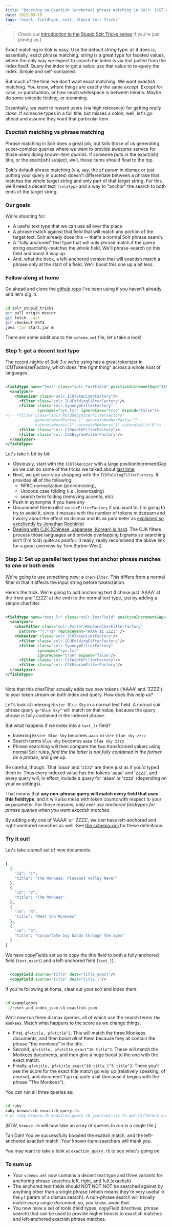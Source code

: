 ```yaml
---
title: "Boosting on Exactish (anchored) phrase matching in Solr: (SST #4)"
date: 2012-03-19
tags: "exact, fieldtype, solr, Stupid Solr Tricks"
---
```


> Check out [introduction to the Stupid Solr Tricks series](http://robotlibrarian.billdueber.com/stupid-solr-tricks-introduction/) if you're just joining us.]

_Exact_ matching in Solr is easy. Use the default _string_ type: all it does is, essentially, exact phrase matching. _string_ is a great type for faceted values, where the only way we expect to search the index is via text pulled from the index itself. Query the index to get a value: use that value to re-query the index. Simple and self-contained.

But much of the time, we don't want exact matching. We want _exactish_ matching. You know, where things are exactly the same _except_. Except for case, or punctuation, or how much whitespace is between tokens. Maybe do some unicode folding, or stemming. 

Essentially, we want to reward users (via high relevancy) for getting _really close_. If someone types in a full title, but misses a colon, well, let's go  ahead and assume they want that particular item.

### _Exactish_ matching vs phrase matching

Phrase matching in Solr does a great job, but fails those of us generating super-complex queries where we want to provide awesome service for those users doing _known-item queries_. If someone puts in the exact(ish) title, or the exact(ish) subject, well, those items should float to the top.

Solr's default phrase matching (via, say, the `pf` param in dismax or just putting your query in quotes) doesn't differentiate between a phrase that matches the whole target string and only part of that target string. For this, we'll need a decent text `fieldtype` and a way to "anchor" the search to both ends of the target string.

### Our goals

We're shooting for:

* A useful text type that we can use all over the place
* A phrase match against that field that will match any portion of the target text. Solr already does this -- that's a normal Solr phrase search.
* A "fully anchored" text type that will only phrase match if the query string exactishly-matches the whole field. We'll phrase-search on this field and boost it way up.
* And, what the heck, a left-anchored version that will exactish match a phrase only at the start of a field. We'll boost this one up a bit less.


### Follow along at home

Go ahead and clone the [github repo](https://billdueber@github.com/billdueber/solr_stupid_tricks) I've been using  if you haven't already and let's dig in.


~~~bash

cd solr_stupid_tricks
git pull origin master
git fetch --all
git checkout SST4
java -jar start.jar &

~~~

There are some additions to the `schema.xml` file; let's take a look!

### Step 1: get a decent text type

The recent-nighty of Solr 3.x we're using has a great tokenizer in ICUTokenizerFactory, which does "the right thing" across a whole host of languages. 


~~~xml

<fieldtype name="text" class="solr.TextField" positionIncrementGap="1000">
  <analyzer>
    <tokenizer class="solr.ICUTokenizerFactory"/>
      <filter class="solr.ICUFoldingFilterFactory"/>
      <filter class="solr.SynonymFilterFactory" 
              synonyms="syn.txt" ignoreCase="true" expand="false"/>
<!-- <filter class="solr.WordDelimiterFilterFactory" 
             generateWordParts="1" generateNumberParts="1" 
             catenateWords="1" catenateNumbers="1" catenateAll="0"/> -->
      <filter class="solr.CJKWidthFilterFactory"/>
      <filter class="solr.CJKBigramFilterFactory"/> 
  </analyzer>
</fieldtype>

~~~

Let's take it bit by bit:

* Obviously, start with the `ICUTokenizer` with a large positionIncrementGap so we can do some of the tricks we talked about [last time](http://robotlibrarian.billdueber.com/requiringpreferring-searches-that-dont-span-multiple-values-sst-3/)
* Next, we get one-stop shopping with the `ICUFoldingFilterFactory`. It provides all of the following:
  * NFKC normalization (precomosing), 
  * Unicode case folding (i.e., lowercasing)
  * search term folding (removing accents, etc).
* Push in synonyms if you have any
* Uncomment the `WordDelimiterFilterFactory` if you want to. I'm going to try to avoid it, since it messes with the number of tokens midstream and I worry about the effect on dismax and its `mm` parameter as [explained so excellently by Jonathan Rochkind](http://bibwild.wordpress.com/2011/06/15/more-dismax-gotchas-varying-field-analysis-and-mm/)
* [Dealing with CJK (Chinese, Japanese, Korean) is hard](http://www.hathitrust.org/blogs/large-scale-search/multilingual-issues-part-1-word-segmentation). The CJK filters process those languages and provide overlapping bigrams so searching isn't (I'm told) quite as painful. (I really, really recommend the above link for a great overview by Tom Burton-West).


### Step 2: Set up parallel text types that anchor phrase matches to one or both ends

We're going to use something new: a `charFilter`. This differs from a normal filter in that it affects the input string before tokenization. 

Here's the trick. We're going to add anchoring text (I chose just 'AAAA' at the front and 'ZZZZ' at the end) to the normal text type, just by adding a simple charfilter.


~~~xml

<fieldtype name="text_lr" class="solr.TextField" positionIncrementGap="1000">
  <analyzer>
    <charFilter class="solr.PatternReplaceCharFilterFactory"
      pattern="^(.*)$" replacement="AAAA $1 ZZZZ" />       
    <tokenizer class="solr.ICUTokenizerFactory"/>
      <filter class="solr.ICUFoldingFilterFactory"/>
      <filter class="solr.SynonymFilterFactory" 
              synonyms="syn.txt" 
              ignoreCase="true" expand="false"/>
      <filter class="solr.CJKWidthFilterFactory"/>
      <filter class="solr.CJKBigramFilterFactory"/> 
  </analyzer>
</fieldtype>
  

~~~

Note that this charFilter actually adds two new tokens ('AAAA' and 'ZZZZ') to your token stream on both index and query. How does this help us?

Let's look at indexing `Mister Blue Sky` in a normal text field. A normal solr phrase query `q="Blue Sky"` will match on that value, because the query phrase is fully contained in the indexed phrase. 

But what happens if we index into a `text_lr` field?

* Indexing `Mister Blue Sky` becomes `aaaa mister blue sky zzzz`
* Search terms `blue sky` becomes `aaaa blue sky zzzz`
* Phrase searching will then compare the two transformed values using normal Solr rules, _find the the latter is not fully contained in the former as a phrase_, and give up.

Be careful, though. That 'aaaa' and 'zzzz' are there just as if you'd typed them in. Thus every indexed value has the tokens 'aaaa' and 'zzzz', and every query will, in effect, include a query for 'aaaa' or 'zzzz' (depending on your `mm` settings). 

That means that **any non-phrase query will match every field that uses this fieldtype**, and it will also mess with token counts with respect to your `mm` parameter. For those reasons, _only ever use anchored fieldtypes for phrase queries when you want exactish matches_. 

By adding only one of 'AAAA' or 'ZZZZ', we can have left-anchored and right-anchored searches as well. See [the schema.xml](https://github.com/billdueber/solr_stupid_tricks/blob/SST4/solr/conf/schema.xml) for these definitions.

### Try it out!

Let's take a small set of new documents:


~~~ruby

[
  {
    "id": "1",
    "title": "The Monkees: Pleasant Valley Never"
  },
  {
    "id": "2",
    "title": "The Monkees"
  },
  {
    "id": "3",
    "title": "Meet the Monkees"
  },
  {
    "id": "4",
    "title": "Corportate boy bands through the ages"
  }
]

~~~

We have copyFields set up to copy the title field to both a fully-anchored field (`text_exact`) and a left-anchored field (`text_l`).


~~~xml

  <copyField source="title" dest="title_exact"/>
  <copyField source="title" dest="title_l"/>

~~~

If you're following at home, clear out your solr and index them:


~~~bash

cd exampledocs
 ./reset_and_index_json.sh exactish.json 

~~~

We'll now run three dismax queries, all of which use the search terms `the monkees`. Watch what happens to the score as we change things.

* First, `qf=title, pf=title^2`. This will match the three Monkees documents, and then boost *all* of them because they all contain the phrase "the monkees" in the title.
* Second, `qf=title, pf=title_exact^10 title^2`. These will match the Monkees documents, and then give a huge boost to the one with the exact match.
* Finally, `qf=title, pf=title_exact^10 title_l^5 title^2`. There you'll see the score for the exact title match go way up (relatively speaking, of course), and document 1 go up quite a bit (because it begins with the phrase "The Monkees").

You can run all three queries as:


~~~bash

cd ruby
ruby browse.rb exactish_query.rb 
# or ruby browse.rb exactish_query.rb json|xml|csv to get different output type

~~~

[BTW, `browse.rb` will now take an array of queries to run in a single file.]


Tah Dah! You've successfully boosted the exatish match, and the left-anchored exactish match. Your known-item-searchers will thank you.

You may want to take a look at `exactish_query.rb` to see what's going on.

### To sum up

* Your `schema.xml` now contains a decent text type and three variants for anchoring phrase searches left, right, and full (exactish)
* The anchored text fields should NOT NOT NOT be searched against by anything other than a single phrase (which means they're very useful in the `pf` param of a dismax search). A non-phrase search will trivially match *every single document*, so, you know, avoid that.
* You now have a set of tools (field types, copyField directives, phrase search) that can be used to provide higher boosts to exactish matches and left-anchored exactish phrase matches.
